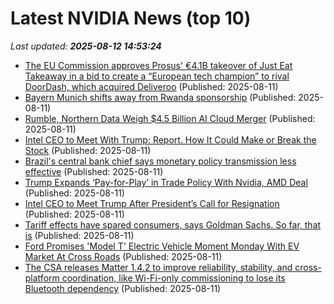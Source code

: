 # Latest NVIDIA News (top 10)
_Last updated: **2025-08-12 14:53:24**_

- [The EU Commission approves Prosus' €4.1B takeover of Just Eat Takeaway in a bid to create a “European tech champion” to rival DoorDash, which acquired Deliveroo](https://biztoc.com/x/674c4a11ae5ba869) (Published: 2025-08-11)
- [Bayern Munich shifts away from Rwanda sponsorship](https://biztoc.com/x/71cddeee33857c3b) (Published: 2025-08-11)
- [Rumble, Northern Data Weigh $4.5 Billion AI Cloud Merger](https://biztoc.com/x/c0518dffcf160e48) (Published: 2025-08-11)
- [Intel CEO to Meet With Trump: Report. How It Could Make or Break the Stock](https://biztoc.com/x/9ed8f6d762174ee3) (Published: 2025-08-11)
- [Brazil's central bank chief says monetary policy transmission less effective](https://biztoc.com/x/ae220f345b4b0401) (Published: 2025-08-11)
- [Trump Expands ‘Pay-for-Play’ in Trade Policy With Nvidia, AMD Deal](https://biztoc.com/x/f578def42e90e000) (Published: 2025-08-11)
- [Intel CEO to Meet Trump After President’s Call for Resignation](https://biztoc.com/x/65e581bb4d218b45) (Published: 2025-08-11)
- [Tariff effects have spared consumers, says Goldman Sachs. So far, that is](https://biztoc.com/x/e789d02474f6fad0) (Published: 2025-08-11)
- [Ford Promises 'Model T' Electric Vehicle Moment Monday With EV Market At Cross Roads](https://biztoc.com/x/1148e9ad611f5e12) (Published: 2025-08-11)
- [The CSA releases Matter 1.4.2 to improve reliability, stability, and cross-platform coordination, like Wi-Fi-only commissioning to lose its Bluetooth dependency](https://biztoc.com/x/ccdabf407cdef18a) (Published: 2025-08-11)
